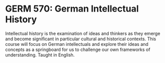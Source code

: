 # GERM 570: German Intellectual History

Intellectual history is the examination of ideas and thinkers as they emerge and become significant in particular cultural and historical contexts. This course will focus on German intellectuals and explore their ideas and concepts as a springboard for us to challenge our own frameworks of understanding. Taught in English.